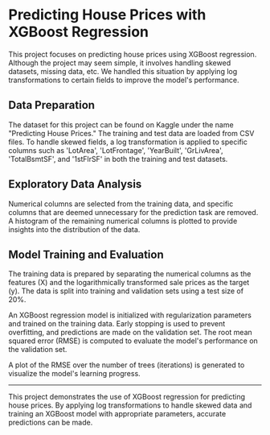# Predicting House Prices with XGBoost Regression

This project focuses on predicting house prices using XGBoost regression. Although the project may seem simple, it involves handling skewed datasets, missing data, etc. We handled this situation by applying log transformations to certain fields to improve the model's performance.

## Data Preparation

The dataset for this project can be found on Kaggle under the name "Predicting House Prices." The training and test data are loaded from CSV files. To handle skewed fields, a log transformation is applied to specific columns such as 'LotArea', 'LotFrontage', 'YearBuilt', 'GrLivArea', 'TotalBsmtSF', and '1stFlrSF' in both the training and test datasets.

## Exploratory Data Analysis

Numerical columns are selected from the training data, and specific columns that are deemed unnecessary for the prediction task are removed. A histogram of the remaining numerical columns is plotted to provide insights into the distribution of the data.

## Model Training and Evaluation

The training data is prepared by separating the numerical columns as the features (X) and the logarithmically transformed sale prices as the target (y). The data is split into training and validation sets using a test size of 20%.

An XGBoost regression model is initialized with regularization parameters and trained on the training data. Early stopping is used to prevent overfitting, and predictions are made on the validation set. The root mean squared error (RMSE) is computed to evaluate the model's performance on the validation set.

A plot of the RMSE over the number of trees (iterations) is generated to visualize the model's learning progress.

---

This project demonstrates the use of XGBoost regression for predicting house prices. By applying log transformations to handle skewed data and training an XGBoost model with appropriate parameters, accurate predictions can be made.
